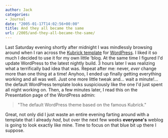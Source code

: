 ```yaml
---
author: Jack
categories:
- Journal
date: "2005-01-17T14:02:56+00:00"
title: And they all became the same
url: /2005/and-they-all-became-the-same/
---
```


Last Saturday evening shortly after midnight I was mindlessly browsing around when I ran across the [Kubrick template][1] for [WordPress][2]. I liked it so much I decided to use it for my own little &#8216;blog. At the same time I figured I'd update WordPress to the latest nightly build. 3 hours later I was realizing what a terrifically bad idea that was. Repeat after me: never, _ever_ change more than one thing at a time! Anyhoo, I ended up finally getting everything working and all was well. Just one more little tweak and&#8230; wait a minute!&#8230; the default WordPress template looks suspiciously like the one I'd just spent all night working on. Then, a few minutes later, I read this on the Presentation page of the WordPress admin:

> 
> 
> "The default WordPress theme based on the famous Kubrick."
> 
> 

Great, not only did I just waste an entire evening farting around with a template that I already _had_, but over the next few weeks **everyone's** weblog is going to look exactly like mine. Time to focus on that blue bit up there I suppose.

 [1]: http://binarybonsai.com/kubrick/
 [2]: http://www.wordpress.org/